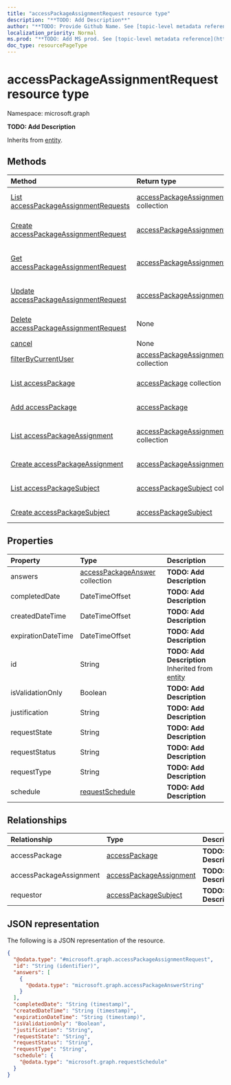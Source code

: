 ```yaml
---
title: "accessPackageAssignmentRequest resource type"
description: "**TODO: Add Description**"
author: "**TODO: Provide Github Name. See [topic-level metadata reference](https://msgo.azurewebsites.net/add/document/guidelines/metadata.html#topic-level-metadata)**"
localization_priority: Normal
ms.prod: "**TODO: Add MS prod. See [topic-level metadata reference](https://msgo.azurewebsites.net/add/document/guidelines/metadata.html#topic-level-metadata)**"
doc_type: resourcePageType
---
```


# accessPackageAssignmentRequest resource type

Namespace: microsoft.graph



**TODO: Add Description**


Inherits from [entity](../resources/entity.md).

## Methods
|Method|Return type|Description|
|:---|:---|:---|
|[List accessPackageAssignmentRequests](../api/accesspackageassignmentrequest-list.md)|[accessPackageAssignmentRequest](../resources/accesspackageassignmentrequest.md) collection|Get a list of the [accessPackageAssignmentRequest](../resources/accesspackageassignmentrequest.md) objects and their properties.|
|[Create accessPackageAssignmentRequest](../api/accesspackageassignmentrequest-create.md)|[accessPackageAssignmentRequest](../resources/accesspackageassignmentrequest.md)|Create a new [accessPackageAssignmentRequest](../resources/accesspackageassignmentrequest.md) object.|
|[Get accessPackageAssignmentRequest](../api/accesspackageassignmentrequest-get.md)|[accessPackageAssignmentRequest](../resources/accesspackageassignmentrequest.md)|Read the properties and relationships of an [accessPackageAssignmentRequest](../resources/accesspackageassignmentrequest.md) object.|
|[Update accessPackageAssignmentRequest](../api/accesspackageassignmentrequest-update.md)|[accessPackageAssignmentRequest](../resources/accesspackageassignmentrequest.md)|Update the properties of an [accessPackageAssignmentRequest](../resources/accesspackageassignmentrequest.md) object.|
|[Delete accessPackageAssignmentRequest](../api/accesspackageassignmentrequest-delete.md)|None|Deletes an [accessPackageAssignmentRequest](../resources/accesspackageassignmentrequest.md) object.|
|[cancel](../api/accesspackageassignmentrequest-cancel.md)|None|**TODO: Add Description**|
|[filterByCurrentUser](../api/accesspackageassignmentrequest-filterbycurrentuser.md)|[accessPackageAssignmentRequest](../resources/accesspackageassignmentrequest.md) collection|**TODO: Add Description**|
|[List accessPackage](../api/accesspackageassignmentrequest-list-accesspackage.md)|[accessPackage](../resources/accesspackage.md) collection|Get the accessPackage resources from the accessPackage navigation property.|
|[Add accessPackage](../api/accesspackageassignmentrequest-post-accesspackage.md)|[accessPackage](../resources/accesspackage.md)|Add accessPackage by posting to the accessPackage collection.|
|[List accessPackageAssignment](../api/accesspackageassignmentrequest-list-accesspackageassignment.md)|[accessPackageAssignment](../resources/accesspackageassignment.md) collection|Get the accessPackageAssignment resources from the accessPackageAssignment navigation property.|
|[Create accessPackageAssignment](../api/accesspackageassignmentrequest-post-accesspackageassignment.md)|[accessPackageAssignment](../resources/accesspackageassignment.md)|Create a new accessPackageAssignment object.|
|[List accessPackageSubject](../api/accesspackageassignmentrequest-list-requestor.md)|[accessPackageSubject](../resources/accesspackagesubject.md) collection|Get the accessPackageSubject resources from the requestor navigation property.|
|[Create accessPackageSubject](../api/accesspackageassignmentrequest-post-requestor.md)|[accessPackageSubject](../resources/accesspackagesubject.md)|Create a new accessPackageSubject object.|

## Properties
|Property|Type|Description|
|:---|:---|:---|
|answers|[accessPackageAnswer](../resources/accesspackageanswer.md) collection|**TODO: Add Description**|
|completedDate|DateTimeOffset|**TODO: Add Description**|
|createdDateTime|DateTimeOffset|**TODO: Add Description**|
|expirationDateTime|DateTimeOffset|**TODO: Add Description**|
|id|String|**TODO: Add Description** Inherited from [entity](../resources/entity.md)|
|isValidationOnly|Boolean|**TODO: Add Description**|
|justification|String|**TODO: Add Description**|
|requestState|String|**TODO: Add Description**|
|requestStatus|String|**TODO: Add Description**|
|requestType|String|**TODO: Add Description**|
|schedule|[requestSchedule](../resources/requestschedule.md)|**TODO: Add Description**|

## Relationships
|Relationship|Type|Description|
|:---|:---|:---|
|accessPackage|[accessPackage](../resources/accesspackage.md)|**TODO: Add Description**|
|accessPackageAssignment|[accessPackageAssignment](../resources/accesspackageassignment.md)|**TODO: Add Description**|
|requestor|[accessPackageSubject](../resources/accesspackagesubject.md)|**TODO: Add Description**|

## JSON representation
The following is a JSON representation of the resource.
<!-- {
  "blockType": "resource",
  "keyProperty": "id",
  "@odata.type": "microsoft.graph.accessPackageAssignmentRequest",
  "baseType": "microsoft.graph.entity",
  "openType": false
}
-->
``` json
{
  "@odata.type": "#microsoft.graph.accessPackageAssignmentRequest",
  "id": "String (identifier)",
  "answers": [
    {
      "@odata.type": "microsoft.graph.accessPackageAnswerString"
    }
  ],
  "completedDate": "String (timestamp)",
  "createdDateTime": "String (timestamp)",
  "expirationDateTime": "String (timestamp)",
  "isValidationOnly": "Boolean",
  "justification": "String",
  "requestState": "String",
  "requestStatus": "String",
  "requestType": "String",
  "schedule": {
    "@odata.type": "microsoft.graph.requestSchedule"
  }
}
```

